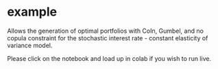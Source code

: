 # example
Allows the generation of optimal portfolios with CoIn, Gumbel, and no copula constraint for the stochastic interest rate - constant elasticity of variance model.

Please click on the notebook and load up in colab if you wish to run live.

